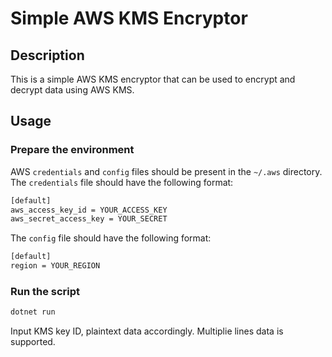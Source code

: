 # Simple AWS KMS Encryptor

## Description

This is a simple AWS KMS encryptor that can be used to encrypt and decrypt data using AWS KMS.

## Usage

### Prepare the environment

AWS `credentials` and `config` files should be present in the `~/.aws` directory. The `credentials` file should have the following format:

```sh
[default]
aws_access_key_id = YOUR_ACCESS_KEY
aws_secret_access_key = YOUR_SECRET
```

The `config` file should have the following format:

```sh
[default]
region = YOUR_REGION
```

### Run the script

```sh
dotnet run
```

Input KMS key ID, plaintext data accordingly. Multiplie lines data is supported.
